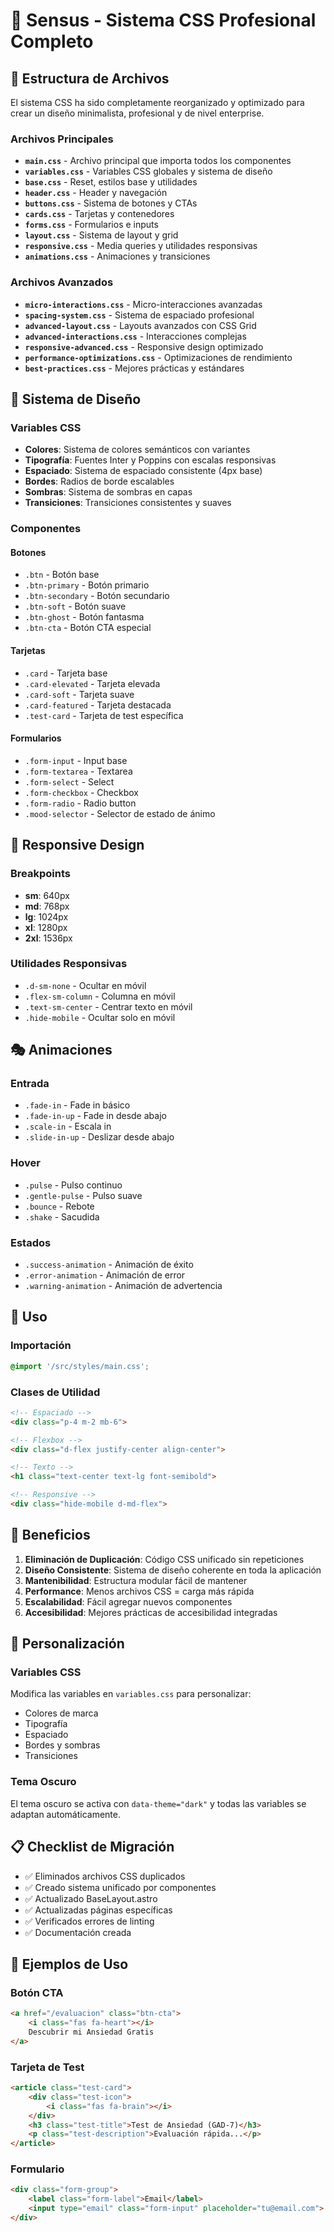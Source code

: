 # 🎨 **Sensus - Sistema CSS Profesional Completo**

## 📁 Estructura de Archivos

El sistema CSS ha sido completamente reorganizado y optimizado para crear un diseño minimalista, profesional y de nivel enterprise.

### **Archivos Principales**

- **`main.css`** - Archivo principal que importa todos los componentes
- **`variables.css`** - Variables CSS globales y sistema de diseño
- **`base.css`** - Reset, estilos base y utilidades
- **`header.css`** - Header y navegación
- **`buttons.css`** - Sistema de botones y CTAs
- **`cards.css`** - Tarjetas y contenedores
- **`forms.css`** - Formularios e inputs
- **`layout.css`** - Sistema de layout y grid
- **`responsive.css`** - Media queries y utilidades responsivas
- **`animations.css`** - Animaciones y transiciones

### **Archivos Avanzados**

- **`micro-interactions.css`** - Micro-interacciones avanzadas
- **`spacing-system.css`** - Sistema de espaciado profesional
- **`advanced-layout.css`** - Layouts avanzados con CSS Grid
- **`advanced-interactions.css`** - Interacciones complejas
- **`responsive-advanced.css`** - Responsive design optimizado
- **`performance-optimizations.css`** - Optimizaciones de rendimiento
- **`best-practices.css`** - Mejores prácticas y estándares

## 🎨 Sistema de Diseño

### Variables CSS
- **Colores**: Sistema de colores semánticos con variantes
- **Tipografía**: Fuentes Inter y Poppins con escalas responsivas
- **Espaciado**: Sistema de espaciado consistente (4px base)
- **Bordes**: Radios de borde escalables
- **Sombras**: Sistema de sombras en capas
- **Transiciones**: Transiciones consistentes y suaves

### Componentes

#### Botones
- `.btn` - Botón base
- `.btn-primary` - Botón primario
- `.btn-secondary` - Botón secundario
- `.btn-soft` - Botón suave
- `.btn-ghost` - Botón fantasma
- `.btn-cta` - Botón CTA especial

#### Tarjetas
- `.card` - Tarjeta base
- `.card-elevated` - Tarjeta elevada
- `.card-soft` - Tarjeta suave
- `.card-featured` - Tarjeta destacada
- `.test-card` - Tarjeta de test específica

#### Formularios
- `.form-input` - Input base
- `.form-textarea` - Textarea
- `.form-select` - Select
- `.form-checkbox` - Checkbox
- `.form-radio` - Radio button
- `.mood-selector` - Selector de estado de ánimo

## 📱 Responsive Design

### Breakpoints
- **sm**: 640px
- **md**: 768px
- **lg**: 1024px
- **xl**: 1280px
- **2xl**: 1536px

### Utilidades Responsivas
- `.d-sm-none` - Ocultar en móvil
- `.flex-sm-column` - Columna en móvil
- `.text-sm-center` - Centrar texto en móvil
- `.hide-mobile` - Ocultar solo en móvil

## 🎭 Animaciones

### Entrada
- `.fade-in` - Fade in básico
- `.fade-in-up` - Fade in desde abajo
- `.scale-in` - Escala in
- `.slide-in-up` - Deslizar desde abajo

### Hover
- `.pulse` - Pulso continuo
- `.gentle-pulse` - Pulso suave
- `.bounce` - Rebote
- `.shake` - Sacudida

### Estados
- `.success-animation` - Animación de éxito
- `.error-animation` - Animación de error
- `.warning-animation` - Animación de advertencia

## 🚀 Uso

### Importación
```css
@import '/src/styles/main.css';
```

### Clases de Utilidad
```html
<!-- Espaciado -->
<div class="p-4 m-2 mb-6">

<!-- Flexbox -->
<div class="d-flex justify-center align-center">

<!-- Texto -->
<h1 class="text-center text-lg font-semibold">

<!-- Responsive -->
<div class="hide-mobile d-md-flex">
```

## 🎯 Beneficios

1. **Eliminación de Duplicación**: Código CSS unificado sin repeticiones
2. **Diseño Consistente**: Sistema de diseño coherente en toda la aplicación
3. **Mantenibilidad**: Estructura modular fácil de mantener
4. **Performance**: Menos archivos CSS = carga más rápida
5. **Escalabilidad**: Fácil agregar nuevos componentes
6. **Accesibilidad**: Mejores prácticas de accesibilidad integradas

## 🔧 Personalización

### Variables CSS
Modifica las variables en `variables.css` para personalizar:
- Colores de marca
- Tipografía
- Espaciado
- Bordes y sombras
- Transiciones

### Tema Oscuro
El tema oscuro se activa con `data-theme="dark"` y todas las variables se adaptan automáticamente.

## 📋 Checklist de Migración

- ✅ Eliminados archivos CSS duplicados
- ✅ Creado sistema unificado por componentes
- ✅ Actualizado BaseLayout.astro
- ✅ Actualizadas páginas específicas
- ✅ Verificados errores de linting
- ✅ Documentación creada

## 🎨 Ejemplos de Uso

### Botón CTA
```html
<a href="/evaluacion" class="btn-cta">
    <i class="fas fa-heart"></i>
    Descubrir mi Ansiedad Gratis
</a>
```

### Tarjeta de Test
```html
<article class="test-card">
    <div class="test-icon">
        <i class="fas fa-brain"></i>
    </div>
    <h3 class="test-title">Test de Ansiedad (GAD-7)</h3>
    <p class="test-description">Evaluación rápida...</p>
</article>
```

### Formulario
```html
<div class="form-group">
    <label class="form-label">Email</label>
    <input type="email" class="form-input" placeholder="tu@email.com">
</div>
```
